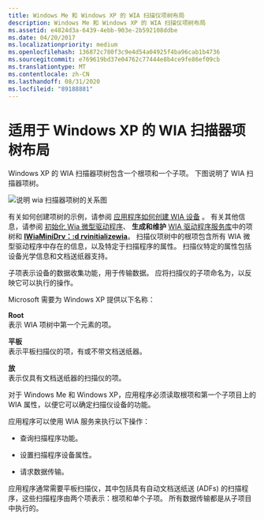 ```yaml
---
title: Windows Me 和 Windows XP 的 WIA 扫描仪项树布局
description: Windows Me 和 Windows XP 的 WIA 扫描仪项树布局
ms.assetid: e4824d3a-6439-4ebb-903e-2b592108ddbe
ms.date: 04/20/2017
ms.localizationpriority: medium
ms.openlocfilehash: 136872c780f3c9e4d54a04925f4ba96cab1b4736
ms.sourcegitcommit: e769619bd37e04762c77444e8b4ce9fe86ef09cb
ms.translationtype: MT
ms.contentlocale: zh-CN
ms.lasthandoff: 08/31/2020
ms.locfileid: "89188881"
---
```

# <a name="wia-scanner-item-tree-layout-for-windows-xp"></a>适用于 Windows XP 的 WIA 扫描器项树布局


Windows XP 的 WIA 扫描器项树包含一个根项和一个子项。 下图说明了 WIA 扫描器项树。

![说明 wia 扫描器项树的关系图](images/scanner-tree.png)

有关如何创建项树的示例，请参阅 [应用程序如何创建 WIA 设备](how-the-application-creates-the-wia-device.md) 。 有关其他信息，请参阅 [初始化 Wia 微型驱动程序](initializing-the-wia-minidriver.md)、 **生成和维护** [WIA 驱动程序服务库](wia-driver-services-library.md)中的项树和 [**IWiaMiniDrv：:d rvinitializewia**](/windows-hardware/drivers/ddi/wiamindr_lh/nf-wiamindr_lh-iwiaminidrv-drvinitializewia)。 扫描仪项树中的根项包含所有 WIA 微型驱动程序中存在的信息，以及特定于扫描程序的属性。 扫描仪特定的属性包括设备光学信息和文档送纸器支持。

子项表示设备的数据收集功能，用于传输数据。 应将扫描仪的子项命名为，以反映它可以执行的操作。

Microsoft 需要为 Windows XP 提供以下名称：

**Root**  
表示 WIA 项树中第一个元素的项。

**平板**  
表示平板扫描仪的项，有或不带文档送纸器。

**放**  
表示仅具有文档送纸器的扫描仪的项。

对于 Windows Me 和 Windows XP，应用程序必须读取根项和第一个子项目上的 WIA 属性，以便它可以确定扫描仪设备的功能。

应用程序可以使用 WIA 服务来执行以下操作：

-   查询扫描程序功能。

-   设置扫描程序设备属性。

-   请求数据传输。

应用程序通常需要平板扫描仪，其中包括具有自动文档送纸送 (ADFs) 的扫描程序，这些扫描程序由两个项表示：根项和单个子项。 所有数据传输都是从子项目中执行的。